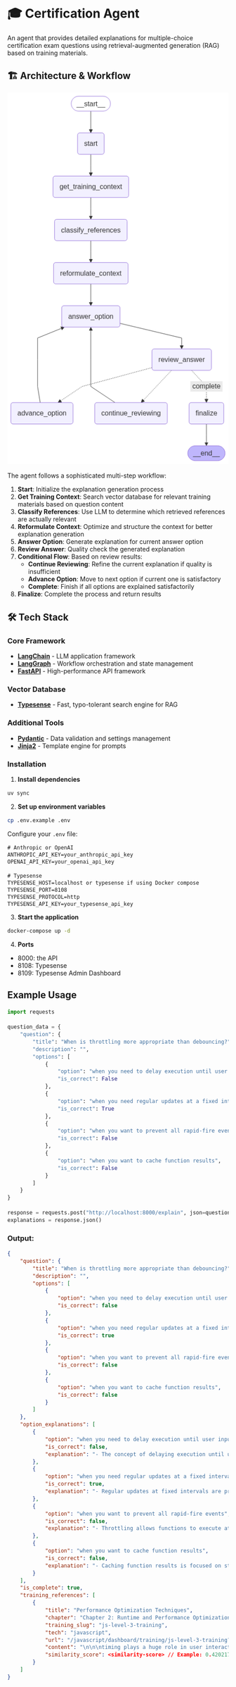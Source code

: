 # 🎓 Certification Agent

An agent that provides detailed explanations for multiple-choice certification exam questions using retrieval-augmented generation (RAG) based on training materials.

## 🏗️ Architecture & Workflow

![Workflow Diagram](workflow.png)

The agent follows a sophisticated multi-step workflow:

1. **Start**: Initialize the explanation generation process
2. **Get Training Context**: Search vector database for relevant training materials based on question content
3. **Classify References**: Use LLM to determine which retrieved references are actually relevant
4. **Reformulate Context**: Optimize and structure the context for better explanation generation
5. **Answer Option**: Generate explanation for current answer option
6. **Review Answer**: Quality check the generated explanation
7. **Conditional Flow**: Based on review results:
   - **Continue Reviewing**: Refine the current explanation if quality is insufficient
   - **Advance Option**: Move to next option if current one is satisfactory
   - **Complete**: Finish if all options are explained satisfactorily
8. **Finalize**: Complete the process and return results

## 🛠️ Tech Stack

### Core Framework
- **[LangChain](https://python.langchain.com/)** - LLM application framework
- **[LangGraph](https://langchain-ai.github.io/langgraph/)** - Workflow orchestration and state management
- **[FastAPI](https://fastapi.tiangolo.com/)** - High-performance API framework

### Vector Database
- **[Typesense](https://typesense.org/)** - Fast, typo-tolerant search engine for RAG

### Additional Tools
- **[Pydantic](https://pydantic.dev/)** - Data validation and settings management
- **[Jinja2](https://jinja.palletsprojects.com/)** - Template engine for prompts

### Installation

1. **Install dependencies**
```bash
uv sync
```

2. **Set up environment variables**
```bash
cp .env.example .env
```

Configure your `.env` file:
```env
# Anthropic or OpenAI
ANTHROPIC_API_KEY=your_anthropic_api_key
OPENAI_API_KEY=your_openai_api_key

# Typesense
TYPESENSE_HOST=localhost or typesense if using Docker compose
TYPESENSE_PORT=8108
TYPESENSE_PROTOCOL=http
TYPESENSE_API_KEY=your_typesense_api_key
```

3. **Start the application**
```bash
docker-compose up -d
```

4. **Ports**
- 8000: the API
- 8108: Typesense
- 8109: Typesense Admin Dashboard


## Example Usage

```python
import requests

question_data = {
    "question": {
        "title": "When is throttling more appropriate than debouncing?",
        "description": "",
        "options": [
            {
                "option": "when you need to delay execution until user input stops",
                "is_correct": False
            },
            {
                "option": "when you need regular updates at a fixed interval during continuous events",
                "is_correct": True
            },
            {
                "option": "when you want to prevent all rapid-fire events",
                "is_correct": False
            },
            {
                "option": "when you want to cache function results",
                "is_correct": False
            }
        ]
    }
}

response = requests.post("http://localhost:8000/explain", json=question_data)
explanations = response.json()
```

### Output:
```json
{
    "question": {
        "title": "When is throttling more appropriate than debouncing?",
        "description": "",
        "options": [
            {
                "option": "when you need to delay execution until user input stops",
                "is_correct": false
            },
            {
                "option": "when you need regular updates at a fixed interval during continuous events",
                "is_correct": true
            },
            {
                "option": "when you want to prevent all rapid-fire events",
                "is_correct": false
            },
            {
                "option": "when you want to cache function results",
                "is_correct": false
            }
        ]
    },
    "option_explanations": [
        {
            "option": "when you need to delay execution until user input stops",
            "is_correct": false,
            "explanation": "- The concept of delaying execution until user input stops is associated with debouncing, which focuses on waiting for a pause in events.\n- Throttling, on the other hand, is designed to allow actions to occur at specified intervals, regardless of how many times an event is triggered.\n- In scenarios where continuous events are happening, throttling ensures that updates are made regularly without overwhelming the system.\n- Therefore, the focus on stopping user input aligns more closely with debouncing rather than throttling."
        },
        {
            "option": "when you need regular updates at a fixed interval during continuous events",
            "is_correct": true,
            "explanation": "- Regular updates at fixed intervals are provided by throttling during continuous events.\n- Performance is optimized by limiting the frequency of function execution, preventing resource overload.\n- Scenarios like scrolling or resizing are effectively managed by throttling, ensuring smooth user experience.\n- The action is allowed to occur repeatedly, but only at specified intervals, making it suitable for real-time updates."
        },
        {
            "option": "when you want to prevent all rapid-fire events",
            "is_correct": false,
            "explanation": "- Throttling allows functions to execute at specified intervals, rather than preventing all rapid events from occurring.\n- The focus of throttling is on managing the frequency of function calls, ensuring that actions can still happen regularly during continuous events.\n- Preventing all rapid-fire events would imply a complete halt to actions, which is not the intention of throttling.\n- Scenarios like scrolling or resizing benefit from throttling, as updates can be sent at controlled intervals without overwhelming the system."
        },
        {
            "option": "when you want to cache function results",
            "is_correct": false,
            "explanation": "- Caching function results is focused on storing outputs for future use, which enhances performance by avoiding repeated calculations.\n- This concept does not involve managing the timing or frequency of function execution, which is essential in throttling and debouncing.\n- Throttling is utilized to ensure that a function executes at regular intervals during continuous events, allowing for efficient resource management.\n- The need for regular updates during ongoing activities, such as scrolling or resizing, is addressed by throttling, while caching serves a different purpose."
        }
    ],
    "is_complete": true,
    "training_references": [
        {
            "title": "Performance Optimization Techniques",
            "chapter": "Chapter 2: Runtime and Performance Optimization",
            "training_slug": "js-level-3-training",
            "tech": "javascript",
            "url": "/javascript/dashboard/training/js-level-3-training?hapter=chapter-2-runtime-and-performance-optimization&part=12",
            "content": "\n\n\ntiming plays a huge role in user interactions. when events fire off quickly...",
            "similarity_score": <similarity-score> // Example: 0.42021793127059937
        }
    ]
}
```




